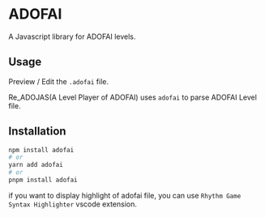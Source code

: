 # ADOFAI

A Javascript library for ADOFAI levels.

## Usage
Preview / Edit the `.adofai` file.

Re_ADOJAS(A Level Player of ADOFAI) uses `adofai` to parse ADOFAI Level file.

## Installation

```bash
npm install adofai
# or
yarn add adofai
# or
pnpm install adofai
```

if you want to display highlight of adofai file, you can use `Rhythm Game Syntax Highlighter` vscode extension.